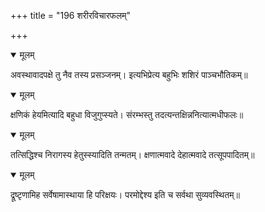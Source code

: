 +++
title = "196 शरीरविचारफलम्"

+++


<details open><summary>मूलम्</summary>

अवस्थावादपक्षे तु नैव तस्य प्रसञ्जनम्। इत्यभिप्रेत्य बहुभिः शशिरं पाञ्चभौतिकम्॥
</details>



<details open><summary>मूलम्</summary>

क्षणिकं हेयमित्यादि बहुधा विजुगुप्स्यते। संरम्भस्तु तदत्यन्तक्षिन्ननित्यात्मधीफलः॥
</details>



<details open><summary>मूलम्</summary>

तत्सिद्धिश्च निरागस्य हेतुस्स्यादिति तन्मतम्। क्षणात्मवादे देहात्मवादे तत्सूपपादितम्॥
</details>



<details open><summary>मूलम्</summary>

द्रूष्टृणामिह सर्वेषामास्थाया हि परिक्षयः। परमोद्देश्य इति च सर्वथा सुव्यवस्थितम्॥
</details>

